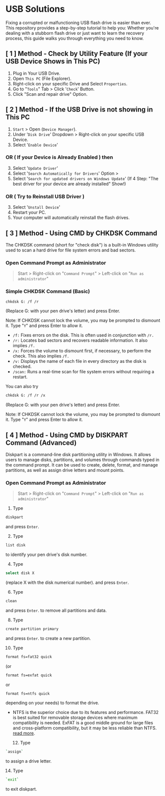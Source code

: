 # USB Solutions

Fixing a corrupted or malfunctioning USB flash drive is easier than ever. This repository provides a step-by-step tutorial to help you: Whether you're dealing with a stubborn flash drive or just want to learn the recovery process, this guide walks you through everything you need to know.

## [ 1 ] Method - Check by Utility Feature (If your USB Device Shows in This PC)
  1. Plug in Your USB Drive.
  2. Open `This PC` (File Explorer).
  3. Right-click on your specific Drive and Select `Properties`.
  4. Go to "`Tools`" Tab > Click '`Check`' Button.
  5. Click "Scan and repair drive" Option.

## [ 2 ] Method - If the USB Drive is not showing in This PC
  1. `Start` > Open (`Device Manager`).
  2. Under '`Disk Drive`' Dropdown > Right-click on your specific USB Device.
  3. Select '`Enable Device`'

  ### OR ( If your Device is Already Enabled ) then

  3. Select '`Update Driver`'
  4. Select '`Search Automatically for Drivers`' Option >
  5. Select '`Search for updated drivers on Windows Update`' (If 4 Step: "The best driver for your device are already installed" Show!)

  ### OR ( Try to Reinstall USB Driver )
  
  3. Select '`Unstall Device`'
  4. Restart your PC.
  5. Your computer will automatically reinstall the flash drives.

## [ 3 ] Method - Using CMD by CHKDSK Command

The CHKDSK command (short for "check disk") is a built-in Windows utility used to scan a hard drive for file system errors and bad sectors.

### Open Command Prompt as Administrator

> Start > Right-click on "`Command Prompt`" > Left-click on "`Run as administrator`" 

### Simple CHKDSK Command (Basic)

```bash
chkdsk G: /f /r
```
(Replace G: with your pen drive's letter) and press Enter.

Note: If CHKDSK cannot lock the volume, you may be prompted to dismount it. Type "`Y`" and press Enter to allow it.

- `/f:` Fixes errors on the disk. This is often used in conjunction with `/r.`
- `/r:` Locates bad sectors and recovers readable information. It also implies `/f.`
- `/x:` Forces the volume to dismount first, if necessary, to perform the check. This also implies `/f.`
- `/v:` Displays the name of each file in every directory as the disk is checked.
- `/scan:` Runs a real-time scan for file system errors without requiring a restart.

You can also try

```bash
chkdsk G: /f /r /x
```

(Replace G: with your pen drive's letter) and press Enter.

Note: If CHKDSK cannot lock the volume, you may be prompted to dismount it. Type "`Y`" and press Enter to allow it.

## [ 4 ] Method - Using CMD by DISKPART Command (Advanced)

Diskpart is a command-line disk partitioning utility in Windows. It allows users to manage disks, partitions, and volumes through commands typed in the command prompt. It can be used to create, delete, format, and manage partitions, as well as assign drive letters and mount points.

### Open Command Prompt as Administrator

> Start > Right-click on "`Command Prompt`" > Left-click on "`Run as administrator`" 


  1. Type 
```bash
diskpart
```
and press `Enter`.

  2. Type
```bash
list disk
```
to identify your pen drive's disk number.

  4. Type
```bash
select disk X 
```
(replace X with the disk numerical number). and press `Enter`.

  6. Type
```bash
clean
```
and press `Enter`. to remove all partitions and data.

  8. Type
```bash
create partition primary
```
and press `Enter`. to create a new partition.

  10. Type
```bash
format fs=fat32 quick
```
  (or 
```bash
format fs=exfat quick
```
 or 
```bash
format fs=ntfs quick
```
depending on your needs) to format the drive.

- NTFS is the superior choice due to its features and performance. FAT32 is best suited for removable storage devices where maximum compatibility is needed. ExFAT is a good middle ground for large files and cross-platform compatibility, but it may be less reliable than NTFS. [read more](LINK).






  12. Type
```bash
`assign`
```
to assign a drive letter.

  14. Type
```bash
`exit`
```
to exit diskpart. 
















